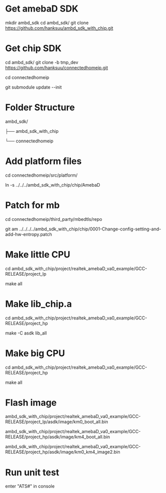 # Get amebaD SDK
mkdir ambd_sdk
cd ambd_sdk/
git clone https://github.com/hanksuu/ambd_sdk_with_chip.git

# Get chip SDK
cd ambd_sdk/
git clone -b tmp_dev https://github.com/hanksuu/connectedhomeip.git

cd connectedhomeip

git submodule update --init

# Folder Structure
ambd_sdk/

├── ambd_sdk_with_chip

└── connectedhomeip

# Add platform files
cd connectedhomeip/src/platform/

ln -s ../../../ambd_sdk_with_chip/chip/AmebaD

# Patch for mb
cd connectedhomeip/third_party/mbedtls/repo

git am ../../../../ambd_sdk_with_chip/chip/0001-Change-config-setting-and-add-hw-entropy.patch

# Make little CPU
cd ambd_sdk_with_chip/project/realtek_amebaD_va0_example/GCC-RELEASE/project_lp

make all

# Make lib_chip.a
cd ambd_sdk_with_chip/project/realtek_amebaD_va0_example/GCC-RELEASE/project_hp

make -C asdk lib_all

# Make big CPU
cd ambd_sdk_with_chip/project/realtek_amebaD_va0_example/GCC-RELEASE/project_hp

make all

# Flash image
ambd_sdk_with_chip/project/realtek_amebaD_va0_example/GCC-RELEASE/project_lp/asdk/image/km0_boot_all.bin

ambd_sdk_with_chip/project/realtek_amebaD_va0_example/GCC-RELEASE/project_hp/asdk/image/km4_boot_all.bin

ambd_sdk_with_chip/project/realtek_amebaD_va0_example/GCC-RELEASE/project_hp/asdk/image/km0_km4_image2.bin

# Run unit test
enter "ATS#" in console
